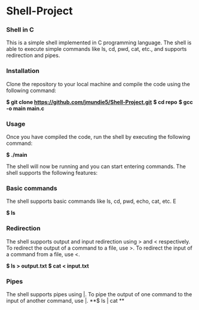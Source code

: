 # Shell-Project


### Shell in C
This is a simple shell implemented in C programming language. The shell is able to execute simple commands like ls, cd, pwd, cat, etc., and supports redirection and pipes.

### Installation
Clone the repository to your local machine and compile the code using the following command:

**$ git clone https://github.com/jmundie5/Shell-Project.git**
**$ cd repo**
**$ gcc -o main main.c**

### Usage
Once you have compiled the code, run the shell by executing the following command:


**$ ./main**

The shell will now be running and you can start entering commands. The shell supports the following features:

### Basic commands
The shell supports basic commands like ls, cd, pwd, echo, cat, etc. E

**$ ls**


### Redirection
The shell supports output and input redirection using > and < respectively. To redirect the output of a command to a file, use >. To redirect the input of a command from a file, use <.

**$ ls > output.txt**
**$ cat < input.txt**

### Pipes

The shell supports pipes using |. To pipe the output of one command to the input of another command, use |.
**$ ls | cat **
